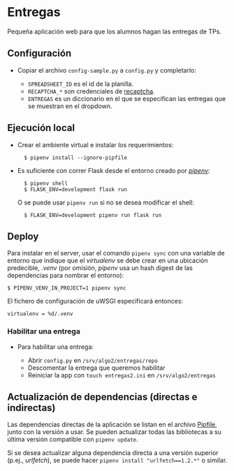 # Entregas

Pequeña aplicación web para que los alumnos hagan las entregas de TPs.


## Configuración

- Copiar el archivo `config-sample.py` a `config.py` y completarlo:

    * `SPREADSHEET_ID` es el id de la planilla.
    * `RECAPTCHA_*` son credenciales de [recaptcha](https://www.google.com/recaptcha/admin).
    * `ENTREGAS` es un diccionario en el que se especifican las entregas
      que se muestran en el dropdown.


## Ejecución local

- Crear el ambiente virtual e instalar los requerimientos:

        $ pipenv install --ignore-pipfile

- Es suficiente con correr Flask desde el entorno creado por _[pipenv]:_

        $ pipenv shell
        $ FLASK_ENV=development flask run

  O se puede usar `pipenv run` si no se desea modificar el shell:

        $ FLASK_ENV=development pipenv run flask run

[pipenv]: https://pipenv.pypa.io/en/stable/

## Deploy

Para instalar en el server, usar el comando `pipenv sync` con una variable de entorno que indique que el _virtualenv_ se debe crear en una ubicación predecible, _.venv_ (por omisión, _pipenv_ usa un hash digest de las dependencias para nombrar el entorno):

    $ PIPENV_VENV_IN_PROJECT=1 pipenv sync

El fichero de configuración de uWSGI especificará entonces:

    virtualenv = %d/.venv

### Habilitar una entrega

- Para habilitar una entrega:

	- Abrir `config.py` en `/srv/algo2/entregas/repo`
	- Descomentar la entrega que queremos habilitar
	- Reiniciar la app con `touch entregas2.ini` en `/srv/algo2/entregas`


## Actualización de dependencias (directas e indirectas)

Las dependencias directas de la aplicación se listan en el archivo [Pipfile](Pipfile), junto con la versión a usar. Se pueden actualizar todas las bibliotecas a su última versión compatible con `pipenv update`.

Si se desea actualizar alguna dependencia directa a una versión superior (p.ej., _urlfetch_), se puede hacer `pipenv install "urlfetch==1.2.*"` o similar.
